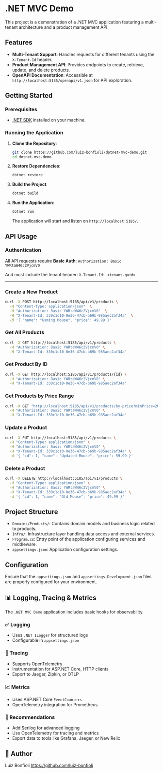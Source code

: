 # .NET MVC Demo

This project is a demonstration of a .NET MVC application featuring a multi-tenant architecture and a product management API.

## Features

- **Multi-Tenant Support**: Handles requests for different tenants using the `X-Tenant-Id` header.
- **Product Management API**: Provides endpoints to create, retrieve, update, and delete products.
- **OpenAPI Documentation**: Accessible at `http://localhost:5185/openapi/v1.json` for API exploration.

## Getting Started

### Prerequisites

- [.NET SDK](https://dotnet.microsoft.com/download) installed on your machine.

### Running the Application

1. **Clone the Repository**:
   ```bash
   git clone https://github.com/luiz-bonfioli/dotnet-mvc-demo.git
   cd dotnet-mvc-demo
   ```

2. **Restore Dependencies**:
   ```bash
   dotnet restore
   ```

3. **Build the Project**:
   ```bash
   dotnet build
   ```

4. **Run the Application**:
   ```bash
   dotnet run
   ```

   The application will start and listen on `http://localhost:5185/`.

## API Usage

### Authentication

All API requests require **Basic Auth**:
`Authorization: Basic YWRtaW46c2VjcmV0`

And must include the tenant header:
`X-Tenant-Id: <tenant-guid>`

---

### Create a New Product

```bash
curl -X POST http://localhost:5185/api/v1/products \
  -H "Content-Type: application/json"  \
  -H "Authorization: Basic YWRtaW46c2VjcmV0"  \
  -H "X-Tenant-Id: 330c1c10-0e36-47cb-b69b-985aec2af34a"  \
  -d '{ "name": "Gaming Mouse", "price": 49.99 }'
```

### Get All Products

```bash
curl -X GET http://localhost:5185/api/v1/products \
  -H "Authorization: Basic YWRtaW46c2VjcmV0" \
  -H "X-Tenant-Id: 330c1c10-0e36-47cb-b69b-985aec2af34a"
```

### Get Product By ID

```bash
curl -X GET http://localhost:5185/api/v1/products/{id} \
  -H "Authorization: Basic YWRtaW46c2VjcmV0" \
  -H "X-Tenant-Id: 330c1c10-0e36-47cb-b69b-985aec2af34a"
  ```

### Get Products by Price Range

```bash
curl -X GET "http://localhost:5185/api/v1/products/by-price?minPrice=20&maxPrice=100" \
  -H "Authorization: Basic YWRtaW46c2VjcmV0" \
  -H "X-Tenant-Id: 330c1c10-0e36-47cb-b69b-985aec2af34a"
```

### Update a Product

```bash
curl -X PUT http://localhost:5185/api/v1/products \
  -H "Content-Type: application/json" \
  -H "Authorization: Basic YWRtaW46c2VjcmV0" \
  -H "X-Tenant-Id: 330c1c10-0e36-47cb-b69b-985aec2af34a" \
  -d '{ "id": 1, "name": "Updated Mouse", "price": 59.99 }'
```

### Delete a Product

```bash
curl -X DELETE http://localhost:5185/api/v1/products \
  -H "Content-Type: application/json" \
  -H "Authorization: Basic YWRtaW46c2VjcmV0" \
  -H "X-Tenant-Id: 330c1c10-0e36-47cb-b69b-985aec2af34a" \
  -d '{ "id": 1, "name": "Old Mouse", "price": 49.99 }'
```

## Project Structure

- `Domains/Products/`: Contains domain models and business logic related to products.
- `Infra/`: Infrastructure layer handling data access and external services.
- `Program.cs`: Entry point of the application configuring services and middleware.
- `appsettings.json`: Application configuration settings.

## Configuration

Ensure that the `appsettings.json` and `appsettings.Development.json` files are properly configured for your environment.

## 📊 Logging, Tracing & Metrics

The `.NET MVC Demo` application includes basic hooks for observability.

### ✅ Logging

- Uses `.NET ILogger` for structured logs
- Configurable in `appsettings.json`

### 📡 Tracing

- Supports OpenTelemetry
- Instrumentation for ASP.NET Core, HTTP clients
- Export to Jaeger, Zipkin, or OTLP

### 📈 Metrics

- Uses ASP.NET Core `EventCounters`
- OpenTelemetry integration for Prometheus

### 🌟 Recommendations

- Add Serilog for advanced logging
- Use OpenTelemetry for tracing and metrics
- Export data to tools like Grafana, Jaeger, or New Relic

## 👤 Author

Luiz Bonfioli
https://github.com/luiz-bonfioli